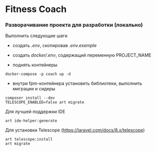 # Fitness Coach

### Разворачивание проекта для разработки (локально)

Выполнить следующие шаги

- создать _.env_, скопировав _.env.example_
- создать _docker/.env_, содержащий переменную PROJECT_NAME

- поднять контейнеры

```shell
docker-compose -p coach up -d
```

- внутри fpm-контейнера установить библиотеки, выполнить миграции и сидеры

```shell
composer install --dev
TELESCOPE_ENABLED=false art migrate
```

Для лучшей поддержки IDE

```
art ide-helper:generate
```

Для установки Telescope (https://laravel.com/docs/8.x/telescope)

```shell
art telescope:install
art migrate
```
